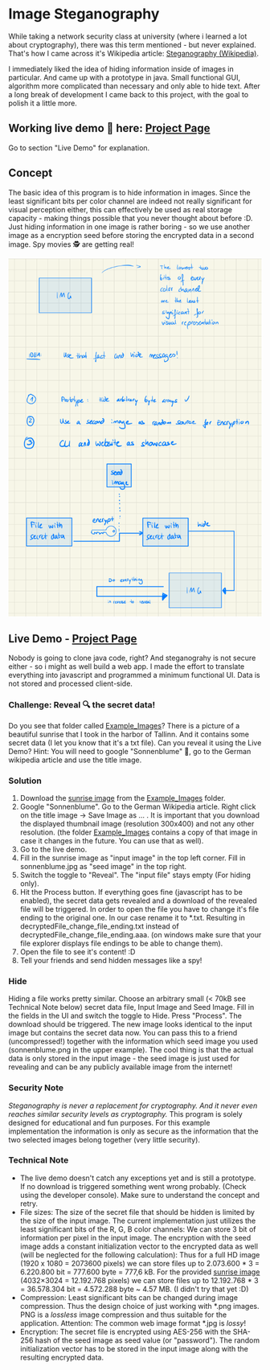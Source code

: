 # Image Steganography

While taking a network security class at university (where i learned a lot about cryptography), there was this term mentioned - but never explained. That's how I came across it's Wikipedia article: [Steganography (Wikipedia)](https://en.wikipedia.org/wiki/Steganography).

I immediately liked the idea of hiding information inside of images in particular. And came up with a prototype in java. Small functional GUI, algorithm more complicated than necessary and only able to hide text. After a long break of development I came back to this project, with the goal to polish it a little more.

## Working live demo 🚀 here: [Project Page](https://jthyroff.github.io/ImgSteg/)

Go to section "Live Demo" for explanation.

## Concept

The basic idea of this program is to hide information in images. Since the least significant bits per color channel are indeed not really significant for visual perception either, this can effectively be used as real storage capacity - making things possible that you never thought about before :D. Just hiding information in one image is rather boring - so we use another image as a encryption seed before storing the encrypted data in a second image. Spy movies 🕵️ are getting real! 

![concept](concept.png)

## Live Demo - [Project Page](https://jthyroff.github.io/ImgSteg/)

Nobody is going to clone java code, right? And steganograhy is not secure either - so i might as well build a web app. I made the effort to translate everything into javascript and programmed a minimum functional UI. Data is not stored and processed client-side.

### Challenge: Reveal 🔍 the secret data! 

Do you see that folder called [Example_Images](./Example_Images/)? There is a picture of a beautiful sunrise that I took in the harbor of Tallinn. And it contains some secret data (I let you know that it's a txt file). Can you reveal it using the Live Demo? Hint: You will need to google "Sonnenblume" 🌻, go to the German wikipedia article and use the title image.

### Solution

1) Download the [sunrise image](./Example_Images/img_containing_secret_data.png) from the [Example_Images](./Example_Images/) folder.
2) Google "Sonnenblume". Go to the German Wikipedia article. Right click on the title image -> Save Image as ... . It is important that you download the displayed thumbnail image (resolution 300x400) and not any other resolution. 
(the folder [Example_Images](./Example_Images/) contains a copy of that image in case it changes in the future. You can use that as well).
3) Go to the live demo.
4) Fill in the sunrise image as "input image" in the top left corner. Fill in sonnenblume.jpg as "seed image" in the top right.
5) Switch the toggle to "Reveal". The "input file" stays empty (For hiding only).
6) Hit the Process button. If everything goes fine (javascript has to be enabled), the secret data gets revealed and a download of the revealed file will be triggered. In order to open the file you have to change it's file ending to the original one. In our case rename it to *.txt. Resulting in decryptedFile_change_file_ending.txt instead of decryptedFile_change_file_ending.aaa. (on windows make sure that your file explorer displays file endings to be able to change them).
7) Open the file to see it's content! :D
8) Tell your friends and send hidden messages like a spy!

### Hide

Hiding a file works pretty similar. Choose an arbitrary small (< 70kB see Technical Note below) secret data file, Input Image and Seed Image. Fill in the fields in the UI and switch the toggle to Hide. Press "Process". The download should be triggered. The new image looks identical to the input image but contains the secret data now. You can pass this to a friend (uncompressed!) together with the information which seed image you used (sonnenblume.png in the upper example). The cool thing is that the actual data is only stored in the input image - the seed image is just used for revealing and can be any publicly available image from the internet!

### Security Note

*Steganography is never a replacement for cryptography. And it never even reaches similar security levels as cryptography.* This program is solely designed for educational and fun purposes. For this example implementation the information is only as secure as the information that the two selected images belong together (very little security).

### Technical Note

- The live demo doesn't catch any exceptions yet and is still a prototype. If no download is triggered something went wrong probably. (Check using the developer console). Make sure to understand the concept and retry.
- File sizes: The size of the secret file that should be hidden is limited by the size of the input image. The current implementation just utilizes the least significant bits of the R, G, B color channels: We can store 3 bit of information per pixel in the input image. The encryption with the seed image adds a constant initialization vector to the encrypted data as well (will be neglected for the following calculation): Thus for a full HD image (1920 x 1080 = 2073600 pixels) we can store files up to 2.073.600 \* 3 = 6.220.800 bit = 777.600 byte = 777,6 kB. For the provided [sunrise image](./Example_Images/img_containing_secret_data.png) (4032×3024 = 12.192.768 pixels) we can store files up to 12.192.768 \* 3 = 36.578.304 bit = 4.572.288 byte ~ 4.57 MB. (I didn't try that yet :D)
- Compression: Least significant bits can be changed during image compression. Thus the design choice of just working with \*.png images. PNG is a *lossless* image compression and thus suitable for the application. Attention: The common web image format \*.jpg is *lossy*!
- Encryption: The secret file is encrypted using AES-256 with the SHA-256 hash of the seed image as seed value (or "password"). The random initialization vector has to be stored in the input image along with the resulting encrypted data.
